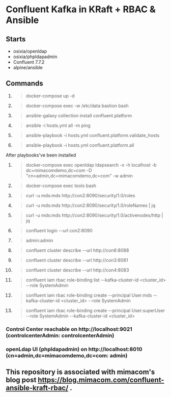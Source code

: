 # Confluent Kafka in KRaft + RBAC & Ansible

## Starts 
- osixia/openldap
- osixia/phpldapadmin
- Confluent 7.7.2
- alpine/ansible

## Commands

 1. > docker-compose up -d
 1. > docker-compose exec -w /etc/data bastion bash
 1. > ansible-galaxy collection install confluent.platform
 1. > ansible -i hosts.yml all -m ping
 1. > ansible-playbook -i hosts.yml confluent.platform.validate_hosts
 1. > ansible-playbook -i hosts.yml confluent.platform.all
 
 After playbooks've been installed
 
 1. > docker-compose exec openldap ldapsearch -x -h localhost -b dc=mimacomdemo,dc=com -D "cn=admin,dc=mimacomdemo,dc=com" -w admin
 1. > docker-compose exec tools bash
 1. > curl -u mds:mds http://con2:8090/security/1.0/roles
 1. > curl -u mds:mds http://con2:8090/security/1.0/roleNames | jq
 1. > curl -u mds:mds http://con2:8090/security/1.0/activenodes/http | jq
 1. > confluent login --url con2:8090 
 1. > admin:admin
 1. > confluent cluster describe --url http://con6:8088
 1. > confluent cluster describe --url http://con3:8081
 1. > confluent cluster describe --url http://con4:8083
 1. > confluent iam rbac role-binding list --kafka-cluster-id <cluster_id> --role SystemAdmin
 1. > confluent iam rbac role-binding create --principal User:mds  --kafka-cluster-id <cluster_id> --role SystemAdmin 
 1. > confluent iam rbac role-binding create --principal User:superUser --role SystemAdmin --kafka-cluster-id <cluster_id>
 
 
 ### Control Center reachable on http://localhost:9021 (controlcenterAdmin: controlcenterAdmin)
 ### openLdap UI (phpldapadmin) on http://localhost:8010  (cn=admin,dc=mimacomdemo,dc=com: admin)

 ## This repository is associated with mimacom's blog post https://blog.mimacom.com/confluent-ansible-kraft-rbac/ .

